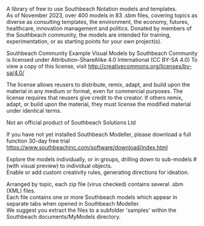A library of free to use Southbeach Notation models and templates.  
As of November 2023, over 400 models in 83 .sbm files, covering topics as diverse as consulting templates, the environment, the economy, futures, healthcare, innovation management and politics. Donated by members of the Southbeach community, the models are intended for training, experimentation, or as starting points for your own project(s).  
   
Southbeach Community Example Visual Models by Southbeach Community is licensed under Attribution-ShareAlike 4.0 International (CC BY-SA 4.0)
To view a copy of this license, visit http://creativecommons.org/licenses/by-sa/4.0/

The license allows reusers to distribute, remix, adapt, and build upon the material in any
medium or format, even for commercial purposes. The license requires that reusers give credit
to the creator. If others remix, adapt, or build upon the material, they must license the
modified material under identical terms. 
  
Not an official product of Southbeach Solutions Ltd  

If you have not yet installed Southbeach Modeller, please download a full function 30-day free trial  
https://www.southbeachinc.com/software/download/index.html

Explore the models individually, or in groups, drilling down to sub-models # (with visual preview) to individual objects.   
Enable or add custom creativity rules, generating directions for ideation.   
  
Arranged by topic, each zip file (virus checked) contains several .sbm (XML) files.   
Each file contains one or more Southbeach models which appear in separate tabs when opened in Southbeach Modeller.  
We suggest you extract the files to a subfolder 'samples' within the Southbeach documents/MyModels directory.  
